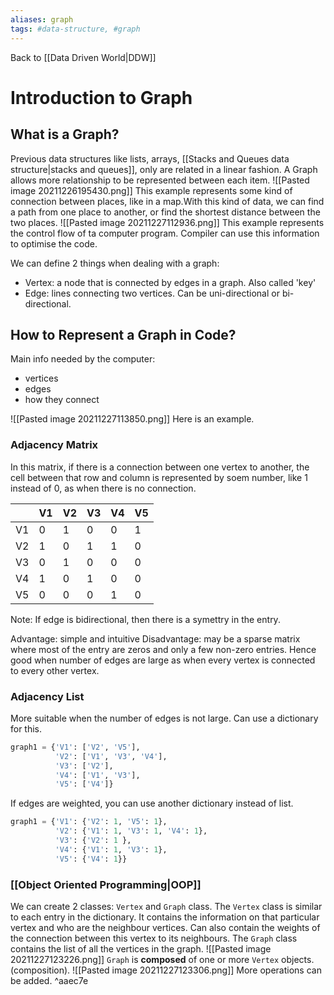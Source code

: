 ```yaml
---
aliases: graph
tags: #data-structure, #graph
---
```

Back to [[Data Driven World|DDW]]
# Introduction to Graph
## What is a Graph?
Previous data structures like lists, arrays, [[Stacks and Queues data structure|stacks and queues]], only are related in a linear fashion.
A Graph allows more relationship to be represented between each item.
![[Pasted image 20211226195430.png]]
This example represents some kind of connection between places, like in a map.With this kind of data, we can find a path from one place to another, or find the shortest distance between the two places.
![[Pasted image 20211227112936.png]]
This example represents the control flow of ta computer program.
Compiler can use this information to optimise the code.

We can define 2 things when dealing with a graph:
- Vertex: a node that is connected by edges in a graph. Also called 'key'
- Edge: lines connecting two vertices. Can be uni-directional or bi-directional.
## How to Represent a Graph in Code?
Main info needed by the computer:
- vertices
- edges
- how they connect

![[Pasted image 20211227113850.png]]
Here is an example.
### Adjacency Matrix
In this matrix, if there is a connection between one vertex to another, the cell between that row and column is represented by soem number, like 1 instead of 0, as when there is no connection.

| |V1|V2|V3|V4|V5|
|---|---|---|---|---|---|
|V1| 0|1| 0| 0|1|
|V2|1| 0|1|1| 0|
|V3|0 |1|0 |0 |0 |
|V4|1| 0|1|0 |0 |
|V5|0 |0 | 0|1| 0|

Note: If edge is bidirectional, then there is a symettry in the entry.

Advantage: simple and intuitive
Disadvantage: may be a sparse matrix where most of the entry are zeros and only a few non-zero entries.
Hence good when number of edges are large as when every vertex is connected to every other vertex.

### Adjacency List
More suitable when the number of edges is not large. Can use a dictionary for this.
```py
graph1 = {'V1': ['V2', 'V5'],
          'V2': ['V1', 'V3', 'V4'],
          'V3': ['V2'],
          'V4': ['V1', 'V3'],
          'V5': ['V4']}
```
If edges are weighted, you can use another dictionary instead of list.
```py
graph1 = {'V1': {'V2': 1, 'V5': 1},
          'V2': {'V1': 1, 'V3': 1, 'V4': 1},
          'V3': {'V2': 1 },
          'V4': {'V1': 1, 'V3': 1},
          'V5': {'V4': 1}}
```
### [[Object Oriented Programming|OOP]]
We can create 2 classes: `Vertex` and `Graph` class.
The `Vertex` class is similar to each entry in the dictionary. It contains the information on that particular vertex and who are the neighbour vertices. Can also contain the weights of the connection between this vertex to its neighbours.
The `Graph` class contains the list of all the vertices in the graph.
![[Pasted image 20211227123226.png]]
`Graph` is **composed** of one or more `Vertex` objects. (composition).
![[Pasted image 20211227123306.png]]
More operations can be added. ^aaec7e